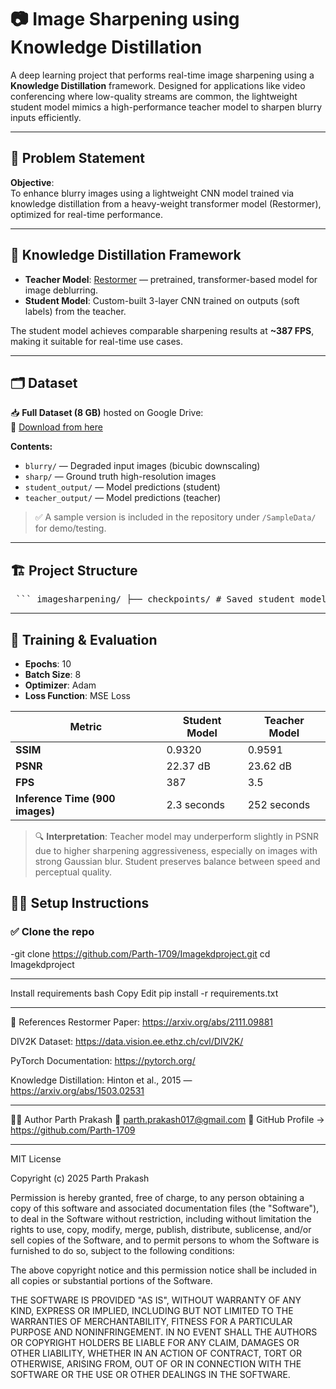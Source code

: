 # 📷 Image Sharpening using Knowledge Distillation

A deep learning project that performs real-time image sharpening using a **Knowledge Distillation** framework. Designed for applications like video conferencing where low-quality streams are common, the lightweight student model mimics a high-performance teacher model to sharpen blurry inputs efficiently.

---

## 📌 Problem Statement

**Objective**:  
To enhance blurry images using a lightweight CNN model trained via knowledge distillation from a heavy-weight transformer model (Restormer), optimized for real-time performance.

---

## 🧠 Knowledge Distillation Framework

- **Teacher Model**: [Restormer](https://arxiv.org/abs/2111.09881) — pretrained, transformer-based model for image deblurring.
- **Student Model**: Custom-built 3-layer CNN trained on outputs (soft labels) from the teacher.

The student model achieves comparable sharpening results at **~387 FPS**, making it suitable for real-time use cases.

---

## 🗂 Dataset

📥 **Full Dataset (8 GB)** hosted on Google Drive:  
🔗 [Download from here](https://drive.google.com/drive/folders/1js63_lLxa3rbLCz4LT6j4WzeH6oQ7qw-?usp=drive_link)

**Contents:**
- `blurry/` — Degraded input images (bicubic downscaling)
- `sharp/` — Ground truth high-resolution images
- `student_output/` — Model predictions (student)
- `teacher_output/` — Model predictions (teacher)

> ✅ A sample version is included in the repository under `/SampleData/` for demo/testing.

---

## 🏗️ Project Structure
<pre> ``` imagesharpening/ ├── checkpoints/ # Saved student model ├── src/ │ ├── dataset.py # Dataset loader │ ├── train_student.py # Student training script │ ├── test_single_image.py # Inference on single image │ └── metrics/ # Evaluation metrics │ ├── psnr_test.py │ ├── ssim_test.py │ └── inference_time.py ├── SampleData/ # Sample blurred, sharp, and output images ├── Restormer/ # Teacher model repo (ignored in git) ├── Image Sharpening Report.docx ``` </pre>


---

## 🧪 Training & Evaluation

- **Epochs**: 10  
- **Batch Size**: 8  
- **Optimizer**: Adam  
- **Loss Function**: MSE Loss  

| Metric                          | Student Model | Teacher Model |
| ------------------------------ | ------------- | ------------- |
| **SSIM**                        | 0.9320        | 0.9591        |
| **PSNR**                        | 22.37 dB      | 23.62 dB      |
| **FPS**                         | 387           | 3.5           |
| **Inference Time (900 images)**| 2.3 seconds   | 252 seconds   |

> 🔍 **Interpretation**: Teacher model may underperform slightly in PSNR due to higher sharpening aggressiveness, especially on images with strong Gaussian blur. Student preserves balance between speed and perceptual quality.


## 🧑‍💻 Setup Instructions

### ✅ Clone the repo

-git clone https://github.com/Parth-1709/Imagekdproject.git
cd Imagekdproject

---

 Install requirements
bash
Copy
Edit
pip install -r requirements.txt

---

📄 References
Restormer Paper: https://arxiv.org/abs/2111.09881

DIV2K Dataset: https://data.vision.ee.ethz.ch/cvl/DIV2K/

PyTorch Documentation: https://pytorch.org/

Knowledge Distillation: Hinton et al., 2015 — https://arxiv.org/abs/1503.02531

---

👨‍🎓 Author
Parth Prakash
📧 parth.prakash017@gmail.com 
🔗 GitHub Profile -> https://github.com/Parth-1709

---

MIT License

Copyright (c) 2025 Parth Prakash

Permission is hereby granted, free of charge, to any person obtaining a copy
of this software and associated documentation files (the "Software"), to deal
in the Software without restriction, including without limitation the rights
to use, copy, modify, merge, publish, distribute, sublicense, and/or sell
copies of the Software, and to permit persons to whom the Software is
furnished to do so, subject to the following conditions:

The above copyright notice and this permission notice shall be included in all
copies or substantial portions of the Software.

THE SOFTWARE IS PROVIDED "AS IS", WITHOUT WARRANTY OF ANY KIND, EXPRESS OR
IMPLIED, INCLUDING BUT NOT LIMITED TO THE WARRANTIES OF MERCHANTABILITY,
FITNESS FOR A PARTICULAR PURPOSE AND NONINFRINGEMENT. IN NO EVENT SHALL THE
AUTHORS OR COPYRIGHT HOLDERS BE LIABLE FOR ANY CLAIM, DAMAGES OR OTHER
LIABILITY, WHETHER IN AN ACTION OF CONTRACT, TORT OR OTHERWISE, ARISING FROM,
OUT OF OR IN CONNECTION WITH THE SOFTWARE OR THE USE OR OTHER DEALINGS IN THE
SOFTWARE.


